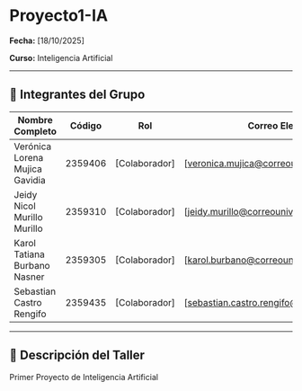 # Proyecto1-IA

**Fecha:** [18/10/2025]

**Curso:** Inteligencia Artificial

---

## 👥 Integrantes del Grupo
| Nombre Completo       | Código  | Rol            | Correo Electrónico       |
|-----------------------------------|---------|-----------------|------------------------------------------------|
| Verónica Lorena Mujica Gavidia | 2359406 | [Colaborador] | [veronica.mujica@correounivalle.edu.co]|
| Jeidy Nicol Murillo Murillo    | 2359310 | [Colaborador] | [jeidy.murillo@correounivalle.edu.co]|
|Karol Tatiana Burbano Nasner    | 2359305 | [Colaborador] | [karol.burbano@correounivalle.edu]|
|Sebastian Castro Rengifo        | 2359435 | [Colaborador] | [sebastian.castro.rengifo@correounivalle.edu.co]|

---

## 📌 Descripción del Taller

Primer Proyecto de Inteligencia Artificial
